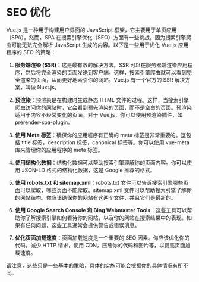 # SEO 优化

Vue.js 是一种用于构建用户界面的 JavaScript 框架，它主要用于单页应用（SPA）。然而，SPA 在搜索引擎优化（SEO）方面有一些挑战，因为搜索引擎爬虫可能无法完全解析 JavaScript 生成的内容。以下是一些用于优化 Vue.js 应用程序的 SEO 的策略：

1. **服务端渲染 (SSR)**：这是最有效的解决方法。SSR 可以在服务器端渲染应用程序，然后将完全渲染的页面发送到客户端。这样，搜索引擎爬虫就可以看到完全渲染的页面，从而更好地索引你的网站。Vue.js 有一个官方的 SSR 解决方案，叫做 Nuxt.js。

2. **预渲染**：预渲染是在构建时生成静态 HTML 文件的过程。这样，当搜索引擎爬虫访问你的网站时，它会看到预先渲染的页面，而不是空白的页面。预渲染适用于内容不经常变化的页面。对于 Vue.js，你可以使用预渲染插件，如 prerender-spa-plugin。

3. **使用 Meta 标签**：确保你的应用程序有正确的 meta 标签是非常重要的。这包括 title 标签，description 标签，canonical 标签等。你可以使用 vue-meta 库来管理你的应用程序的 meta 标签。

4. **使用结构化数据**：结构化数据可以帮助搜索引擎理解你的页面内容。你可以使用 JSON-LD 格式的结构化数据，这是 Google 推荐的格式。

5. **使用 robots.txt 和 sitemap.xml**：robots.txt 文件可以告诉搜索引擎哪些页面可以爬取，哪些页面不能爬取。sitemap.xml 文件可以帮助搜索引擎了解你的网站结构。你应该确保你的网站有这两个文件，并且它们是最新的。

6. **使用 Google Search Console 和 Bing Webmaster Tools**：这些工具可以帮助你了解搜索引擎如何看待你的网站，以及你的网站在搜索结果中的表现。如果有任何问题，这些工具通常会提供警告或错误消息。

7. **优化页面加载速度**：页面加载速度是一个重要的 SEO 因素。你应该优化你的代码，减少 HTTP 请求，使用 CDN，压缩你的代码和图片等，以提高页面加载速度。

请注意，这些只是一些基本的策略，具体的实施可能会根据你的具体情况有所不同。
